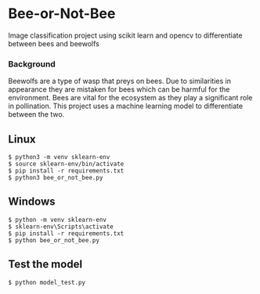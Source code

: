 # Bee-or-Not-Bee
Image classification project using scikit learn and opencv to differentiate between bees and beewolfs

### Background 
Beewolfs are a type of wasp that preys on bees. Due to similarities in appearance they are mistaken for bees which can be harmful for the environment. Bees are vital for the ecosystem as they play a significant role in pollination. This project uses a machine learning model to differentiate between the two.

## Linux
```
$ python3 -m venv sklearn-env
$ source sklearn-env/bin/activate
$ pip install -r requirements.txt
$ python3 bee_or_not_bee.py
```
## Windows
```
$ python -m venv sklearn-env
$ sklearn-env\Scripts\activate
$ pip install -r requirements.txt
$ python bee_or_not_bee.py
```

## Test the model
```
$ python model_test.py
```


